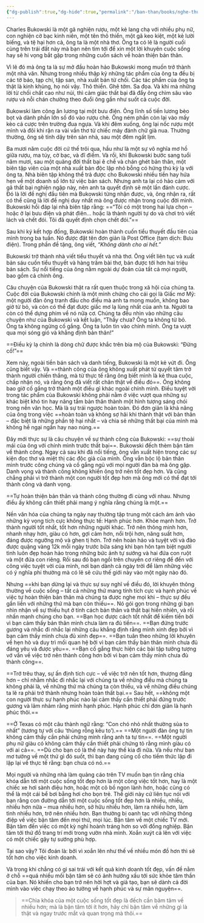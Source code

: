 ```yaml
---
{"dg-publish":true,"dg-hide":true,"permalink":"/ban-than/books/nghe-thuat-tinh-te-cua-viec-dech-quan-tam-mm/dung-co/","hide":true,"dgPassFrontmatter":true}
---
```


Charles Bukowski là một gã nghiện rượu, một kẻ lang chạ với nhiều phụ nữ, con nghiện cờ bạc kinh niên, một tên thô thiển, một gã keo kiệt, một kẻ lười biếng, và tệ hại hơn cả, ông ta là một nhà thơ. Ông ta có lẽ là người cuối cùng trên trái đất này mà bạn nên tìm tới để xin một lời khuyên cuộc sống hay sẽ hi vọng bắt gặp trong những cuốn sách về hoàn thiện bản thân. 

Vì lẽ đó mà ông ta là sự mở đầu hoàn hảo Bukowski mong muốn trở thành một nhà văn. Nhưng trong nhiều thập kỷ những tác phẩm của ông ta đều bị các tờ báo, tạp chí, tập san, nhà xuất bản từ chối. Các tác phẩm của ông ta thật là kinh khủng, họ nói vậy. Thô thiển. Ghê tởm. Sa đọa. Và khi mà những lời từ chối chất cao như núi, thì cảm giác thất bại đã đẩy ông chìm sâu vào rượu và nỗi chán chường theo đuổi ông gần như suốt cả cuộc đời. 

Bukowski làm công ăn lương tại một bưu điện. Ông lĩnh số tiền lương bèo bọt và dành phần lớn số đó vào rượu chè. Ông ném phần còn lại vào mấy kèo cá cược trên trường đua ngựa. Và khi đêm xuống, ông lại nốc rượu một mình và đôi khi rặn ra vài vần thơ từ chiếc máy đánh chữ già nua. Thường thường, ông sẽ tỉnh dậy trên sàn nhà, sau một đêm ngất lịm. 

Ba mươi năm cuộc đời cứ thế trôi qua, hầu như là một sự vô nghĩa mơ hồ giữa rượu, ma túy, cờ bạc, và đĩ điếm. Và rồi, khi Bukowski bước sang tuổi năm mươi, sau một quãng đời thất bại ê chề và chán ghét bản thân, một biên tập viên của một nhà xuất bản độc lập nhỏ bỗng có hứng thú kỳ lạ với ông ta. Nhà biên tập không thể trả được cho Bukowski nhiều tiền hay hứa hẹn về một doanh số lớn từ việc bán sách. Nhưng anh ta lại có hảo cảm với gã thất bại nghiện ngập này, nên anh ta quyết định sẽ một lần đánh cược. Đó là lời đề nghị đầu tiên mà Bukowski từng nhận được, và, ông nhận ra, rất có thể cũng là lời đề nghị duy nhất mà ông được nhận trong cuộc đời mình. Bukowski hồi đáp lại nhà biên tập rằng: ==“Tôi có một trong hai lựa chọn – hoặc ở lại bưu điện và phát điên... hoặc là thành người tự do và chơi trò viết lách và chết đói. Tôi đã quyết định chọn chết đói.”==
<!--SR:!2023-08-26,3,250-->

Sau khi ký kết hợp đồng, Bukowski hoàn thành cuốn tiểu thuyết đầu tiên của mình trong ba tuần. Nó được đặt tên đơn giản là Post Office (tạm dịch: Bưu điện). Trong phần đề tặng, ông viết, *“Không dành cho ai hết.”*

Bukowski trở thành nhà viết tiểu thuyết và nhà thơ. Ông viết liên tục và xuất bản sáu cuốn tiểu thuyết và hàng trăm bài thơ, bán được tới hơn hai triệu bản sách. Sự nổi tiếng của ông nằm ngoài dự đoán của tất cả mọi người, bao gồm cả chính ông. 

Câu chuyện của Bukowski thật ra rất quen thuộc trong xã hội của chúng ta. Cuộc đời của Bukowski chính là một minh chứng cho cái gọi là Giấc mơ Mỹ: một người đàn ông tranh đấu cho điều mà anh ta mong muốn, không bao giờ từ bỏ, và còn có thể đạt được giấc mơ lạ lùng nhất của anh ta. Người ta còn có thể dựng phim về nó nữa cơ. Chúng ta đều nhìn vào những câu chuyện như của Bukowski và kết luận, “Thấy chưa? Ông ta không từ bỏ. Ông ta không ngừng cố gắng. Ông ta luôn tin vào chính mình. Ông ta vượt qua mọi sóng gió và khẳng định bản thân!” 

==Điều kỳ lạ chính là dòng chữ được khắc trên bia mộ của Bukowski: “Đừng cố!”==
<!--SR:!2023-08-26,3,250-->

Xem này, ngoài tiền bán sách và danh tiếng, Bukowski là một kẻ vứt đi. Ông cũng biết vậy. Và ==thành công của ông không xuất phát từ quyết tâm trở thành người chiến thắng, mà từ thực tế rằng ông biết mình là kẻ thua cuộc, chấp nhận nó, và rằng ông đã viết rất chân thật về điều đó==. Ông không bao giờ cố gắng trở thành một điều gì khác ngoài chính mình. Điều tuyệt vời trong tác phẩm của Bukowski không phải nằm ở việc vượt qua những sự khác biệt khó tin hay nâng tầm bản thân thành một hình tượng sáng chói trong nền văn học. Mà là sự trái ngược hoàn toàn. Đó đơn giản là khả năng của ông trong việc ==hoàn toàn và không sợ hãi khi thành thật với bản thân – đặc biệt là những phần tệ hại nhất – và chia sẻ những thất bại của mình mà không hề ngại ngần hay nao núng.== 
<!--SR:!2023-08-26,3,250!2023-08-27,3,250-->

Đây mới thực sự là câu chuyện về sự thành công của Bukowski: ==sự thoải mái của ông với chính mình trước thất bại==. Bukowski đếch thèm bận tâm về thành công. Ngay cả sau khi đã nổi tiếng, ông vẫn xuất hiện trong các sự kiện đọc thơ và miệt thị các độc giả của mình. Ông vẫn bộc lộ bản thân mình trước công chúng và cố gắng ngủ với mọi người đàn bà mà ông gặp. Danh vọng và thành công không khiến ông trở nên tốt đẹp hơn. Và cũng chẳng phải vì trở thành một con người tốt đẹp hơn mà ông mới có thể đạt tới thành công và danh vọng. 
<!--SR:!2023-08-26,3,250-->

==Tự hoàn thiện bản thân và thành công thường đi cùng với nhau. Nhưng điều ấy không cần thiết phải mang ý nghĩa rằng chúng là một.== 
<!--SR:!2023-08-26,3,250-->

Nền văn hóa của chúng ta ngày nay thường tập trung một cách ám ảnh vào những kỳ vọng tích cực không thực tế: Hạnh phúc hơn. Khỏe mạnh hơn. Trở thành người tốt nhất, tốt hơn những người khác. Trở nên thông minh hơn, nhanh nhạy hơn, giàu có hơn, gợi cảm hơn, nổi trội hơn, năng suất hơn, đáng được ngưỡng mộ và ghen tị hơn. Trở nên hoàn hảo và tuyệt vời và đào được quặng vàng 12k mỗi ngày trước bữa sáng khi bạn hôn tạm biệt người tình luôn đẹp hoàn hảo trong những bức ảnh tự sướng và hai đứa con ruột và một đứa con riêng. Rồi sau đó bạn ngồi trên chuyên cơ riêng để đến với công việc tuyệt vời của mình, nơi bạn dành cả ngày trời để làm những việc có ý nghĩa phi thường mà có lẽ sẽ cứu thế giới này vào một ngày nào đó. 

Nhưng ==khi bạn dừng lại và thực sự suy nghĩ về điều đó, lời khuyên thông thường về cuộc sống – tất cả những thứ mang tính tích cực và hạnh phúc về việc tự hoàn thiện bản thân mà chúng ta được nghe mọi khi – thực sự đều gắn liền với những thứ mà bạn còn thiếu==. Nó gói gọn trong những gì bạn nhìn nhận về sự thiếu hụt ở tính cách bản thân và thất bại hiển nhiên, và rồi nhấn mạnh chúng cho bạn. ==Bạn học được cách tốt nhất để kiếm tiền bởi vì bạn cảm thấy bản thân mình chưa làm ra đủ tiền==. ==Bạn đứng trước gương và nhắc đi nhắc lại những câu khẳng định rằng mình xinh đẹp bởi vì bạn cảm thấy mình chưa đủ xinh đẹp==. ==Bạn tuân theo những lời khuyên về hẹn hò và duy trì mối quan hệ bởi vì bạn cảm thấy bản thân mình chưa đủ đáng yêu và được yêu==. ==Bạn cố gắng thực hiện các bài tập tưởng tượng vớ vẩn về việc trở nên thành công hơn bởi vì bạn cảm thấy mình chưa đủ thành công==. 
<!--SR:!2023-08-26,3,250!2023-08-27,3,250!2023-08-27,2,249-->

==Trớ trêu thay, sự ấn định tích cực – về việc trở nên tốt hơn, thượng đẳng hơn – chỉ nhằm nhắc đi nhắc lại với chúng ta về những điều mà chúng ta không phải là, về những thứ mà chúng ta còn thiếu, và về những điều chúng ta lẽ ra phải trở thành nhưng hoàn toàn thất bại.== Sau hết, ==không một con người thực sự hạnh phúc nào lại cảm thấy cần thiết phải đứng trước gương và lảm nhảm rằng mình hạnh phúc. Hạnh phúc chỉ đơn giản là hạnh phúc thôi.== 
<!--SR:!2023-08-26,3,250!2023-08-27,3,250-->

==Ở Texas có một câu thành ngữ rằng: “Con chó nhỏ nhất thường sủa to nhất” (tương tự với câu ‘thùng rỗng kêu to’).== ==Một người đàn ông tự tin không cảm thấy cần phải chứng minh rằng anh ta tự tin==. ==Một người phụ nữ giàu có không cảm thấy cần thiết phải chứng tỏ rằng mình giàu có với ai cả==. ==Dù cho bạn có là thế này hay thế kia đi nữa. Và nếu như bạn mơ tưởng về một thứ gì đó suốt, thì bạn đang củng cố cho tiềm thức lặp đi lặp lại về thực tế rằng: bạn chưa có nó.== 
<!--SR:!2023-08-26,3,250!2023-08-27,2,230-->

Mọi người và những nhà làm quảng cáo trên TV muốn bạn tin rằng chìa khóa dẫn tới một cuộc sống tốt đẹp hơn là một công việc tốt hơn, hay là một chiếc xe hơi sành điệu hơn, hoặc một cô bồ ngon lành hơn, hoặc cũng có thể là một cái bể bơi bằng hơi cho bọn trẻ. Thế giới này cứ liên tục nói với bạn rằng con đường dẫn tới một cuộc sống tốt đẹp hơn là nhiều, nhiều, nhiều hơn nữa – mua nhiều hơn, sở hữu nhiều hơn, làm ra nhiều hơn, làm tình nhiều hơn, trở nên nhiều hơn. Bạn thường bị oanh tạc với những thông điệp về việc bận tâm đến mọi thứ, mọi lúc. Bận tâm về một chiếc TV mới. Bận tâm đến việc có một kỳ nghỉ hoành tráng hơn so với đồng nghiệp. Bận tâm tới thứ đồ trang trí mới trong vườn nhà mình. Xoắn xuýt cả lên với việc có một chiếc gậy tự sướng phù hợp. 

Tại sao vậy? Tôi đoán là: bởi vì xoắn lên như thế về nhiều món đồ hơn thì sẽ tốt hơn cho việc kinh doanh. 

Và trong khi chẳng có gì sai trái với kết quả kinh doanh tốt đẹp, vấn đề nằm ở chỗ ==quá nhiều mối bận tâm sẽ có ảnh hưởng xấu tới sức khỏe tâm thần của bạn. Nó khiến cho bạn trở nên hời hợt và giả tạo, bạn sẽ dành cả đời mình vào việc chạy theo ảo tưởng về hạnh phúc và sự mãn nguyện==. 
<!--SR:!2023-08-26,3,250-->

> ==Chìa khóa của một cuộc sống tốt đẹp là đếch cần bâm tâm về nhiều hơn; mà là bận tâm tới ít hơn, hãy chỉ bận tâm về những gì là thật và ngay trước mắt và quan trọng mà thôi.== 
<!--SR:!2023-08-26,3,250-->